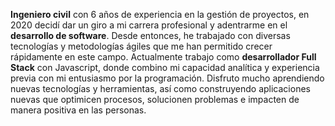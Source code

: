 ---
---

**Ingeniero civil** con 6 años de experiencia en la gestión de proyectos, en 2020 decidí dar un giro a mi carrera profesional y adentrarme en el **desarrollo de software**. Desde entonces, he trabajado con diversas tecnologías y metodologías ágiles que me han permitido crecer rápidamente en este campo. Actualmente trabajo como **desarrollador Full Stack** con Javascript, donde combino mi capacidad analítica y experiencia previa con mi entusiasmo por la programación. Disfruto mucho aprendiendo nuevas tecnologías y herramientas, así como construyendo aplicaciones nuevas que optimicen procesos, solucionen problemas e impacten de manera positiva en las personas.
